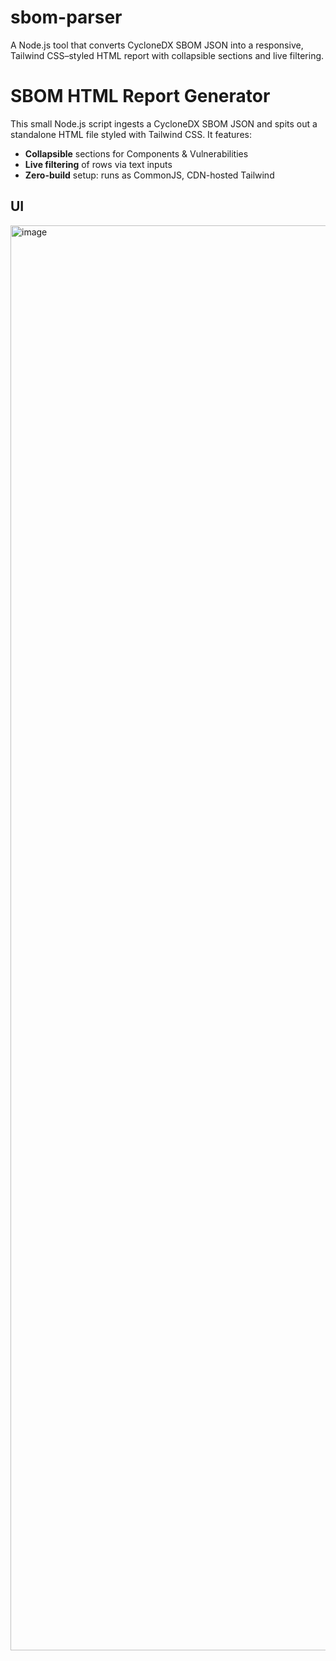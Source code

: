 # sbom-parser
A Node.js tool that converts CycloneDX SBOM JSON into a responsive, Tailwind CSS–styled HTML report with collapsible sections and live filtering.

# SBOM HTML Report Generator

This small Node.js script ingests a CycloneDX SBOM JSON and spits out a standalone HTML file styled with Tailwind CSS. It features:

- **Collapsible** sections for Components & Vulnerabilities  
- **Live filtering** of rows via text inputs  
- **Zero-build** setup: runs as CommonJS, CDN-hosted Tailwind  

UI
---
<img width="3420" height="2280" alt="image" src="https://github.com/user-attachments/assets/8f4706ca-ae00-41d2-a72b-41f24b1c0b0e" />
